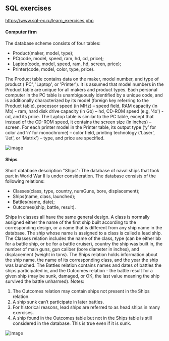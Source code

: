 ## SQL exercises
https://www.sql-ex.ru/learn_exercises.php

#### Computer firm
The database scheme consists of four tables:
- Product(maker, model, type);
- PC(code, model, speed, ram, hd, cd, price);
- Laptop(code, model, speed, ram, hd, screen, price);
- Printer(code, model, color, type, price).

The Product table contains data on the maker, model number, and type of product ('PC', 'Laptop', or 'Printer'). It is 
assumed that model numbers in the Product table are unique for all makers and product types. Each personal computer 
in the PC table is unambiguously identified by a unique code, and is additionally characterized by its model (foreign key 
referring to the Product table), processor speed (in MHz) – speed field, RAM capacity (in Mb) - ram, hard disk drive 
capacity (in Gb) – hd, CD-ROM speed (e.g, '4x') - cd, and its price. The Laptop table is similar to the PC table, except 
that instead of the CD-ROM speed, it contains the screen size (in inches) – screen. For each printer model in the Printer 
table, its output type (‘y’ for color and ‘n’ for monochrome) – color field, printing technology ('Laser', 'Jet', or 'Matrix') – 
type, and price are specified.

![image](https://user-images.githubusercontent.com/99526151/156220677-1a5844af-19c3-432e-b82a-d98167ac264f.png)

#### Ships
Short database description "Ships":
The database of naval ships that took part in World War II is under consideration. The database consists of the following relations:
- Classes(class, type, country, numGuns, bore, displacement);
- Ships(name, class, launched);
- Battles(name, date);
- Outcomes(ship, battle, result).

Ships in classes all have the same general design. A class is normally assigned either the name of the first ship built 
according to the corresponding design, or a name that is different from any ship name in the database. The ship whose 
name is assigned to a class is called a lead ship.
The Classes relation includes the name of the class, type (can be either bb for a battle ship, or bc for a battle cruiser), 
country the ship was built in, the number of main guns, gun caliber (bore diameter in inches), and displacement 
(weight in tons). The Ships relation holds information about the ship name, the name of its corresponding class, and 
the year the ship was launched. The Battles relation contains names and dates of battles the ships participated in, and 
the Outcomes relation - the battle result for a given ship (may be sunk, damaged, or OK, the last value meaning the 
ship survived the battle unharmed). 
Notes: 
1) The Outcomes relation may contain ships not present in the Ships relation. 
2) A ship sunk can’t participate in later battles. 
3) For historical reasons, lead ships are referred to as head ships in many exercises.
4) A ship found in the Outcomes table but not in the Ships table is still considered in the database. This is true even if it is sunk.

![image](https://user-images.githubusercontent.com/99526151/156221799-af8541f2-a099-4489-8f24-15e715e9cd12.png)


